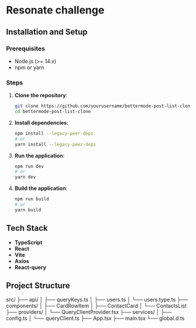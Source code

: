 # Resonate challenge

## Installation and Setup

### Prerequisites

- Node.js (>= 14.x)
- npm or yarn

### Steps

1. **Clone the repository**:

   ```sh
   git clone https://github.com/yourusername/bettermode-post-list-clone.git
   cd bettermode-post-list-clone
   ```

2. **Install dependencies**:

   ```sh
   npm install --legacy-peer-deps
   # or
   yarn install --legacy-peer-deps
   ```

3. **Run the application**:

   ```sh
   npm run dev
   # or
   yarn dev
   ```

4. **Build the application**:

   ```sh
   npm run build
   # or
   yarn build
   ```


## Tech Stack
- **TypeScript**
- **React**
- **Vite**
- **Axios**
- **React-query**

## Project Structure

src/
├── api/
│ ├── queryKeys.ts
│ ├── users.ts
│ └── users.type.ts
├── components/
│ ├── CardRowItem
│ ├── ContactCard
│ └── ContactsList
├── providers/
│ └── QueryClientProvider.tsx
├── services/
│ ├── config.ts
│ └── queryClient.ts
├── App.tsx
├── main.tsx
└── global.d.ts
